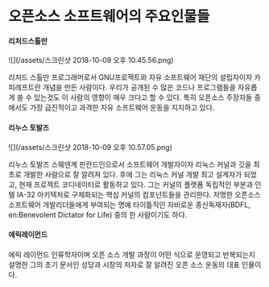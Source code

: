 # 오픈소스 소프트웨어의 주요인물들

#### 리처드스톨만

![](/assets/스크린샷 2018-10-09 오후 10.45.56.png)

리처드 스톨만 프로그래머로서 GNU프로젝트와 자유 소프트웨어 재단의 설립자이자 카피레프트란 개념을 만든 사람이다. 우리가 공개된 수 많은 코드나 프로그램들을 자유롭게 쓸 수 있는것도 이 사람의 영향이 매우 크다고 할 수 있다. 특히 오픈소스 주장자들 중에서도 가장 급진적이고 과격한 자유 소프트웨어 운동을 지지하고 있다.

#### 리누스 토발즈

![](/assets/스크린샷 2018-10-09 오후 10.57.05.png)

리누스 토발즈 스웨덴계 핀란드인으로서 소프트웨어 개발자이자 리눅스 커널과 깃을 최초로 개발한 사람으로 잘 알려져 있다. 후에 그는 리눅스 커널 개발 최고 설계자가 되었고, 현재 프로젝트 코디네이터로 활동하고 있다. 그는 커널의 플랫폼 독립적인 부분과 인텔 IA-32 아키텍처로 구체화되는 핵심 커널의 컴포넌트들을 관리한다. 저명한 오픈소스 소프트웨어 개발리더들에게 부여되는 명예 타이틀직인 자비로운 종신독재자\(BDFL, en:Benevolent Dictator for Life\) 중의 한 사람이기도 하다.

#### 에릭레이먼드

#### 

에릭 레이먼드 인류학자이며 오픈 소스 개발 과정이 어떤 식으로 운영되고 반복되는지 설명한 그의 초기 문서인 성당과 시장의 저자로 잘 알려진 오픈 소스 운동의 대표 인물이다.

